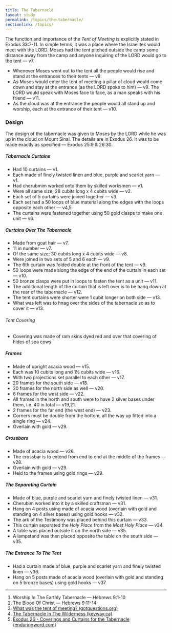 ```yaml
---
title: The Tabernacle
layout: study
permalink: /topics/the-tabernacle/
sectionlink: /topics/
---
```


The function and importance of the _Tent of Meeting_ is explicitly stated in
Exodus 33:7-11. In simple terms, it was a place where the Israelites would meet
with the LORD. Moses had the tent pitched outside the camp some distance away
from the camp and anyone inquiring of the LORD would go to the tent — v7.

* Whenever Moses went out to the tent all the people would rise and stand at the
  entrances to their tents — v8.
* As Moses would enter the tent of meeting a pillar of cloud would come down and
  stay at the entrance (as the LORD spoke to him) — v9. The LORD would speak
  with Moses face to face, as a man speaks with his friend — v11.
* As the cloud was at the entrance the people would all stand up and worship,
  each at the entrance of their tent — v10.

### Design

The design of the tabernacle was given to Moses by the LORD while he was up in
the cloud on Mount Sinai. The details are in Exodus 26. It was to be made
exactly as specified — Exodus 25:9 & 26:30.

##### Tabernacle Curtains

* Had 10 curtains — v1.
* Each made of finely twisted linen and blue, purple and scarlet yarn — v1.
* Had cherubmim worked onto them by skilled worksmen — v1.
* Were all same size; 28 cubits long x 4 cubits wide — v2.
* Each set of 5 curtains were joined together — v3.
* Each set had a 50 loops of blue material along the edges with the loops
  opposite each other — v4,5.
* The curtains were fastened together using 50 gold clasps to make one unit —
  v6.

##### Curtains Over The Tabernacle

* Made from goat hair — v7.
* 11 in number — v7.
* Of the same size; 30 cubits long x 4 cubits wide — v8.
* Were joined in two sets of 5 and 6 each — v9.
* The 6th curtain was folded double at the front of the tent — v9.
* 50 loops were made along the edge of the end of the curtain in each set — v10.
* 50 bronze clasps were put in loops to fasten the tent as a unit — v11.
* The additional length of the curtain that is left over is to be hang down at
  the rear of the tabernacle — v12.
* The tent curtains were shorter were 1 cubit longer on both side — v13.
* What was left was to hnag over the sides of the tabernacle so as to cover it —
  v13.

###### Tent Covering

* Covering was made of ram skins dyed red and over that covering of hides of sea
  cows.

##### Frames

* Made of upright acacia wood — v15.
* Each was 10 cubits long and 1½ cubits wide — v16.
* With two projections set parallel to each other — v17.
* 20 frames for the south side — v18.
* 20 frames for the north side as well — v20.
* 6 frames for the west side — v22.
* All frames in the north and south were to have 2 silver bases under them, i.e.
  40 in total — v19,21.
* 2 frames for the far end (the west end) — v23.
* Corners must be double from the bottom, all the way up fitted into a single
  ring — v24.
* Overlain with gold — v29.

##### Crossbars

* Made of acacia wood — v26.
* The crossbar is to extend from end to end at the middle of the frames — v28.
* Overlain with gold — v29.
* Held to the frames using gold rings — v29.

##### The Separating Curtain

* Made of blue, purple and scarlet yarn and finely twisted linen — v31.
* Cherubim worked into it by a skilled craftsman — v31.
* Hang on 4 posts using made of acacia wood (overlain with gold and standing on
  4 silver bases) using gold hooks — v32.
* The ark of the Testimony was placed behind this curtain — v33.
* This curtain separated the _Holy Place_ from the _Most Holy Place_ — v34.
* A table was placed outside it on the north side — v35.
* A lampstand was then placed opposite the table on the south side — v35.

##### The Entrance To The Tent

* Had a curtain made of blue, purple and scarlet yarn and finely twisted linen —
  v36.
* Hang on 5 posts made of acacia wood (overlain with gold and standing on 5
  bronze bases) using gold hooks — v37.

---

1. Worship In The Earthly Tabernacle — Hebrews 9:1-10
2. The Blood Of Christ — Hebrews 9:11-14
3. [What was the tent of meeting? (gotquestions.org)][1]
4. [The Tabernacle In The Wilderness (keyway.ca)][2]
5. [Exodus 26 - Coverings and Curtains for the Tabernacle (enduringword.com)][3]

[1]: http://www.gotquestions.org/tent-of-meeting.html
[2]: http://www.keyway.ca/htm2002/tabwild.htm
[3]: http://www.enduringword.com/commentaries/0226.htm
